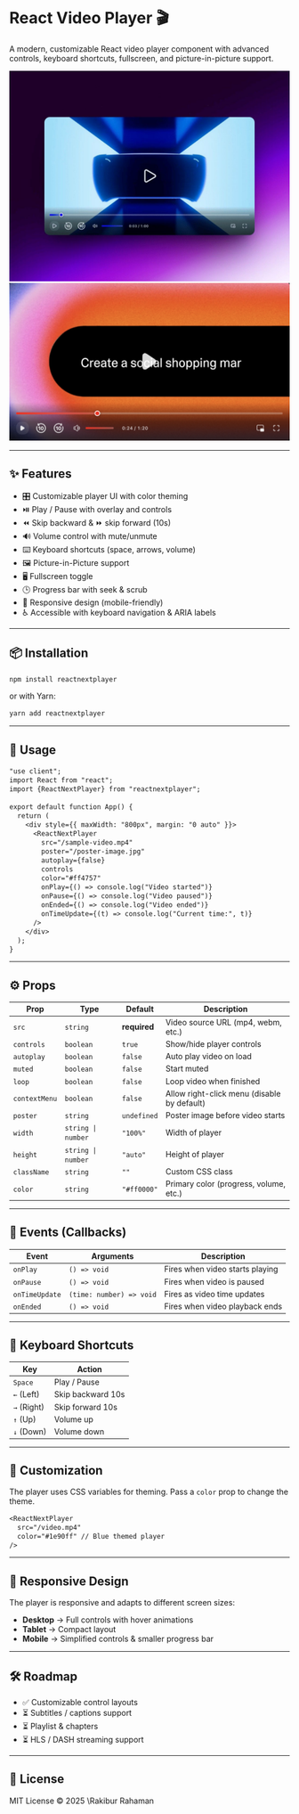 
# React Video Player 🎬

A modern, customizable React video player component with advanced controls, keyboard shortcuts, fullscreen, and picture-in-picture support.

![ReactNextPlayer Demo](./assets/player.png)
![ReactNextPlayer Demo New](./assets/player2.png)

---

## ✨ Features

* 🎛️ Customizable player UI with color theming
* ⏯️ Play / Pause with overlay and controls
* ⏪ Skip backward & ⏩ skip forward (10s)
* 🔊 Volume control with mute/unmute
* ⌨️ Keyboard shortcuts (space, arrows, volume)
* 🖼️ Picture-in-Picture support
* 🖥️ Fullscreen toggle
* 🕒 Progress bar with seek & scrub
* 📱 Responsive design (mobile-friendly)
* ♿ Accessible with keyboard navigation & ARIA labels

---

## 📦 Installation

```bash
npm install reactnextplayer
```

or with Yarn:

```bash
yarn add reactnextplayer
```

---

## 🚀 Usage

```tsx
"use client";
import React from "react";
import {ReactNextPlayer} from "reactnextplayer";

export default function App() {
  return (
    <div style={{ maxWidth: "800px", margin: "0 auto" }}>
      <ReactNextPlayer
        src="/sample-video.mp4"
        poster="/poster-image.jpg"
        autoplay={false}
        controls
        color="#ff4757"
        onPlay={() => console.log("Video started")}
        onPause={() => console.log("Video paused")}
        onEnded={() => console.log("Video ended")}
        onTimeUpdate={(t) => console.log("Current time:", t)}
      />
    </div>
  );
}
```

---

## ⚙️ Props

| Prop          | Type               | Default      | Description                                 |
| ------------- | ------------------ | ------------ | ------------------------------------------- |
| `src`         | `string`           | **required** | Video source URL (mp4, webm, etc.)          |
| `controls`    | `boolean`          | `true`       | Show/hide player controls                   |
| `autoplay`    | `boolean`          | `false`      | Auto play video on load                     |
| `muted`       | `boolean`          | `false`      | Start muted                                 |
| `loop`        | `boolean`          | `false`      | Loop video when finished                    |
| `contextMenu` | `boolean`          | `false`      | Allow right-click menu (disable by default) |
| `poster`      | `string`           | `undefined`  | Poster image before video starts            |
| `width`       | `string \| number` | `"100%"`     | Width of player                             |
| `height`      | `string \| number` | `"auto"`     | Height of player                            |
| `className`   | `string`           | `""`         | Custom CSS class                            |
| `color`       | `string`           | `"#ff0000"`  | Primary color (progress, volume, etc.)      |

---

## 🎯 Events (Callbacks)

| Event          | Arguments                | Description                     |
| -------------- | ------------------------ | ------------------------------- |
| `onPlay`       | `() => void`             | Fires when video starts playing |
| `onPause`      | `() => void`             | Fires when video is paused      |
| `onTimeUpdate` | `(time: number) => void` | Fires as video time updates     |
| `onEnded`      | `() => void`             | Fires when video playback ends  |

---

## 🎹 Keyboard Shortcuts

| Key         | Action            |
| ----------- | ----------------- |
| `Space`     | Play / Pause      |
| `←` (Left)  | Skip backward 10s |
| `→` (Right) | Skip forward 10s  |
| `↑` (Up)    | Volume up         |
| `↓` (Down)  | Volume down       |

---

## 🎨 Customization

The player uses CSS variables for theming. Pass a `color` prop to change the theme.

```tsx
<ReactNextPlayer
  src="/video.mp4"
  color="#1e90ff" // Blue themed player
/>
```

---

## 📱 Responsive Design

The player is responsive and adapts to different screen sizes:

* **Desktop** → Full controls with hover animations
* **Tablet** → Compact layout
* **Mobile** → Simplified controls & smaller progress bar

---

## 🛠️ Roadmap

* ✅ Customizable control layouts
* ⏳ Subtitles / captions support
* ⏳ Playlist & chapters
* ⏳ HLS / DASH streaming support

---

## 📄 License

MIT License © 2025 \Rakibur Rahaman 
